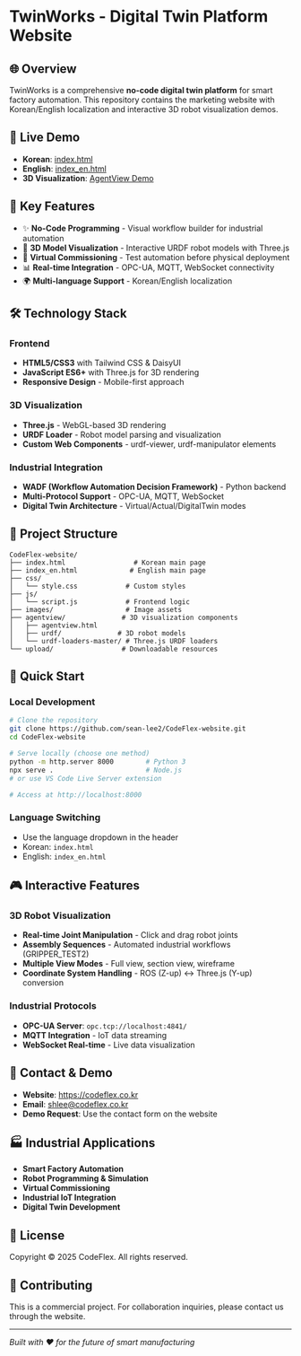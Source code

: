 # TwinWorks - Digital Twin Platform Website

## 🌐 Overview

TwinWorks is a comprehensive **no-code digital twin platform** for smart factory automation. This repository contains the marketing website with Korean/English localization and interactive 3D robot visualization demos.

## 🚀 Live Demo

- **Korean**: [index.html](./index.html)
- **English**: [index_en.html](./index_en.html)
- **3D Visualization**: [AgentView Demo](./agentview/agentview.html)

## 🎯 Key Features

- ✨ **No-Code Programming** - Visual workflow builder for industrial automation
- 🎨 **3D Model Visualization** - Interactive URDF robot models with Three.js
- 🔄 **Virtual Commissioning** - Test automation before physical deployment  
- 📊 **Real-time Integration** - OPC-UA, MQTT, WebSocket connectivity
- 🌍 **Multi-language Support** - Korean/English localization

## 🛠️ Technology Stack

### Frontend
- **HTML5/CSS3** with Tailwind CSS & DaisyUI
- **JavaScript ES6+** with Three.js for 3D rendering
- **Responsive Design** - Mobile-first approach

### 3D Visualization
- **Three.js** - WebGL-based 3D rendering
- **URDF Loader** - Robot model parsing and visualization
- **Custom Web Components** - urdf-viewer, urdf-manipulator elements

### Industrial Integration
- **WADF (Workflow Automation Decision Framework)** - Python backend
- **Multi-Protocol Support** - OPC-UA, MQTT, WebSocket
- **Digital Twin Architecture** - Virtual/Actual/DigitalTwin modes

## 📁 Project Structure

```
CodeFlex-website/
├── index.html                 # Korean main page
├── index_en.html             # English main page  
├── css/
│   └── style.css            # Custom styles
├── js/
│   └── script.js            # Frontend logic
├── images/                  # Image assets
├── agentview/              # 3D visualization components
│   ├── agentview.html
│   ├── urdf/              # 3D robot models
│   └── urdf-loaders-master/ # Three.js URDF loaders
└── upload/                 # Downloadable resources
```

## 🚀 Quick Start

### Local Development

```bash
# Clone the repository
git clone https://github.com/sean-lee2/CodeFlex-website.git
cd CodeFlex-website

# Serve locally (choose one method)
python -m http.server 8000        # Python 3
npx serve .                       # Node.js
# or use VS Code Live Server extension

# Access at http://localhost:8000
```

### Language Switching
- Use the language dropdown in the header
- Korean: `index.html`
- English: `index_en.html`

## 🎮 Interactive Features

### 3D Robot Visualization
- **Real-time Joint Manipulation** - Click and drag robot joints
- **Assembly Sequences** - Automated industrial workflows (GRIPPER_TEST2)
- **Multiple View Modes** - Full view, section view, wireframe
- **Coordinate System Handling** - ROS (Z-up) ↔ Three.js (Y-up) conversion

### Industrial Protocols
- **OPC-UA Server**: `opc.tcp://localhost:4841/`
- **MQTT Integration** - IoT data streaming
- **WebSocket Real-time** - Live data visualization

## 📧 Contact & Demo

- **Website**: https://codeflex.co.kr
- **Email**: shlee@codeflex.co.kr
- **Demo Request**: Use the contact form on the website

## 🏭 Industrial Applications

- **Smart Factory Automation**
- **Robot Programming & Simulation**  
- **Virtual Commissioning**
- **Industrial IoT Integration**
- **Digital Twin Development**

## 📜 License

Copyright © 2025 CodeFlex. All rights reserved.

## 🤝 Contributing

This is a commercial project. For collaboration inquiries, please contact us through the website.

---

*Built with ❤️ for the future of smart manufacturing*